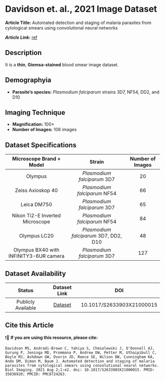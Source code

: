 # **Davidson et. al., 2021 Image Dataset**  
**Article Title:** Automated detection and staging of malaria parasites from cytological smears using convolutional neural networks

**_Article Link_:** [ref](https://www.ncbi.nlm.nih.gov/pmc/articles/PMC8724263/)

## **Description**
It is a **thin**, **Giemsa-stained** blood smear image dataset.


## **Demography**ia 
+ **Parasite’s species:** _Plasmodium falciparum_ strains 3D7, NF54, DD2, and D10


## **Imaging Technique**
+ **Magnification:** 100×
+ **Number of Images:** 108 images

## **Dataset Specifications**
|**Microscope Brand + Model**|**Strain**|**Number of Images**|
|:---:|:---:|:---:|
|Olympus|_Plasmodium falciparum_ 3D7|20|
|Zeiss Axioskop 40|_Plasmodium falciparum_ NF54|66|
|Leica DM750| _Plasmodium falciparum_ 3D7|65|
|Nikon Ti2-E Inverted Microscope|_Plasmodium falciparum_ NF54|84|
|Olympus LC20|_Plasmodium falciparum_ 3D7, DD2, D10|48|
|Olympus BX40 with INFINITY3-6UR camera|_Plasmodium falciparum_ 3D7|127|



## **Dataset Availability**
|**Status**|**Dataset Link**|**DOI**|
|:---:|:---:|:---:|
|Publicly Available|[Dataset](http://dx.doi.org/10.17632/j55fyhtxn4.1)|10.1017/S2633903X21000015|


## **Cite this Article**
❗🛑 **If you are using this resource, please cite:** 
```
Davidson MS, Andradi-Brown C, Yahiya S, Chmielewski J, O'Donnell AJ, Gurung P, Jeninga MD, Prommana P, Andrew DW, Petter M, Uthaipibull C, Boyle MJ, Ashdown GW, Dvorin JD, Reece SE, Wilson DW, Cunningham KA, Ando DM, Dimon M, Baum J. Automated detection and staging of malaria parasites from cytological smears using convolutional neural networks. Biol Imaging. 2021 Aug 2;1:e2. doi: 10.1017/S2633903X21000015. PMID: 35036920; PMCID: PMC8724263.
```
